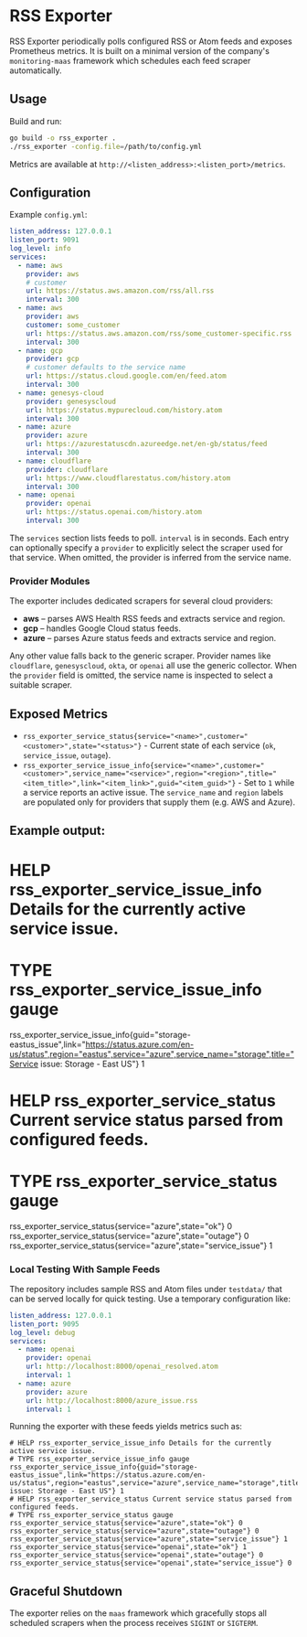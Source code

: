 # RSS Exporter

RSS Exporter periodically polls configured RSS or Atom feeds and exposes Prometheus metrics. It is built on a minimal version of the company's `monitoring-maas` framework which schedules each feed scraper automatically.

## Usage

Build and run:

```bash
go build -o rss_exporter .
./rss_exporter -config.file=/path/to/config.yml
```

Metrics are available at `http://<listen_address>:<listen_port>/metrics`.

## Configuration

Example `config.yml`:

```yaml
listen_address: 127.0.0.1
listen_port: 9091
log_level: info
services:
  - name: aws
    provider: aws
    # customer 
    url: https://status.aws.amazon.com/rss/all.rss
    interval: 300
  - name: aws
    provider: aws
    customer: some_customer 
    url: https://status.aws.amazon.com/rss/some_customer-specific.rss
    interval: 300
  - name: gcp
    provider: gcp
    # customer defaults to the service name
    url: https://status.cloud.google.com/en/feed.atom
    interval: 300
  - name: genesys-cloud
    provider: genesyscloud
    url: https://status.mypurecloud.com/history.atom
    interval: 300
  - name: azure
    provider: azure
    url: https://azurestatuscdn.azureedge.net/en-gb/status/feed
    interval: 300
  - name: cloudflare
    provider: cloudflare
    url: https://www.cloudflarestatus.com/history.atom
    interval: 300
  - name: openai
    provider: openai
    url: https://status.openai.com/history.atom
    interval: 300
```

The `services` section lists feeds to poll. `interval` is in seconds. Each entry
can optionally specify a `provider` to explicitly select the scraper used for
that service. When omitted, the provider is inferred from the service name.

### Provider Modules

The exporter includes dedicated scrapers for several cloud providers:

* **aws** – parses AWS Health RSS feeds and extracts service and region.
* **gcp** – handles Google Cloud status feeds.
* **azure** – parses Azure status feeds and extracts service and region.

Any other value falls back to the generic scraper. Provider names like
`cloudflare`, `genesyscloud`, `okta`, or `openai` all use the generic collector.
When the `provider` field is omitted, the service name is inspected to select a
suitable scraper.

## Exposed Metrics

* `rss_exporter_service_status{service="<name>",customer="<customer>",state="<status>"}` - Current state of each service (`ok`, `service_issue`, `outage`).
* `rss_exporter_service_issue_info{service="<name>",customer="<customer>",service_name="<service>",region="<region>",title="<item_title>",link="<item_link>",guid="<item_guid>"}` - Set to `1` while a service reports an active issue. The `service_name` and `region` labels are populated only for providers that supply them (e.g. AWS and Azure).

## Example output:

# HELP rss_exporter_service_issue_info Details for the currently active service issue.
# TYPE rss_exporter_service_issue_info gauge
rss_exporter_service_issue_info{guid="storage-eastus_issue",link="https://status.azure.com/en-us/status",region="eastus",service="azure",service_name="storage",title="Service issue: Storage - East US"} 1
# HELP rss_exporter_service_status Current service status parsed from configured feeds.
# TYPE rss_exporter_service_status gauge
rss_exporter_service_status{service="azure",state="ok"} 0
rss_exporter_service_status{service="azure",state="outage"} 0
rss_exporter_service_status{service="azure",state="service_issue"} 1

### Local Testing With Sample Feeds

The repository includes sample RSS and Atom files under `testdata/` that can be served locally for quick testing. Use a temporary configuration like:

```yaml
listen_address: 127.0.0.1
listen_port: 9095
log_level: debug
services:
  - name: openai
    provider: openai
    url: http://localhost:8000/openai_resolved.atom
    interval: 1
  - name: azure
    provider: azure
    url: http://localhost:8000/azure_issue.rss
    interval: 1
```

Running the exporter with these feeds yields metrics such as:

```text
# HELP rss_exporter_service_issue_info Details for the currently active service issue.
# TYPE rss_exporter_service_issue_info gauge
rss_exporter_service_issue_info{guid="storage-eastus_issue",link="https://status.azure.com/en-us/status",region="eastus",service="azure",service_name="storage",title="Service issue: Storage - East US"} 1
# HELP rss_exporter_service_status Current service status parsed from configured feeds.
# TYPE rss_exporter_service_status gauge
rss_exporter_service_status{service="azure",state="ok"} 0
rss_exporter_service_status{service="azure",state="outage"} 0
rss_exporter_service_status{service="azure",state="service_issue"} 1
rss_exporter_service_status{service="openai",state="ok"} 1
rss_exporter_service_status{service="openai",state="outage"} 0
rss_exporter_service_status{service="openai",state="service_issue"} 0
```
## Graceful Shutdown

The exporter relies on the `maas` framework which gracefully stops all scheduled
scrapers when the process receives `SIGINT` or `SIGTERM`.

